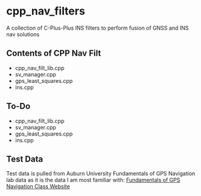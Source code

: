 # cpp_nav_filters
A collection of C-Plus-Plus INS filters to perform fusion of GNSS and INS nav solutions

## Contents of CPP Nav Filt
- cpp_nav_filt_lib.cpp
- sv_manager.cpp
- gps_least_squares.cpp
- ins.cpp

## To-Do
- cpp_nav_filt_lib.cpp
- sv_manager.cpp
- gps_least_squares.cpp
- ins.cpp
  
## Test Data
Test data is pulled from Auburn University Fundamentals of GPS Navigation lab data as it is the data I am most familiar with:
[Fundamentals of GPS Navigation Class Website](https://eng.auburn.edu/~dmbevly/fund_gps/)

